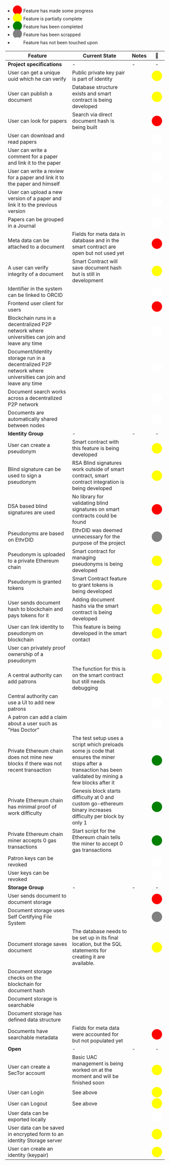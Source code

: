 
- <span style="color:red; font-size: 150%">&#11044;</span> Feature has made some progress
- <span style="color:yellow; font-size: 150%">&#11044;</span> Feature is partially complete
- <span style="color:green; font-size: 150%">&#11044;</span> Feature has been completed
- <span style="color:gray; font-size: 150%">&#11044;</span> Feature has been scrapped
- <span style="color:white; font-size: 150%">&#11044;</span> Feature has not been touched upon

Feature | Current State | Notes | 🚦
--- | --- | --- | :-:
**Project specifications** | - | - | -
User can get a unique uuid which he can verify | Public private key pair is part of identity | |<span style="color:yellow; font-size: 150%">&#11044;</span> 
User can publish a document | Database structure exists and smart contract is being developed | |<span style="color:yellow; font-size: 150%">&#11044;</span> 
User can look for papers  | Search via direct document hash is being built| |<span style="color:red; font-size: 150%">&#11044;</span>
User can download and read papers  | | |<span style="color:white; font-size: 150%">&#11044;</span>
User can write a comment for a paper and link it to the paper | | |<span style="color:white; font-size: 150%">&#11044;</span>
User can write a review for a paper and link it to the paper and himself  | | |<span style="color:white; font-size: 150%">&#11044;</span>
User can upload a new version of a paper and link it to the previous version | | |<span style="color:white; font-size: 150%">&#11044;</span> 
Papers can be grouped in a Journal | | |<span style="color:white; font-size: 150%">&#11044;</span> 
Meta data can be attached to a document  | Fields for meta data in database and in the smart contract are open but not used yet| |<span style="color:red; font-size: 150%">&#11044;</span>
A user can verify integrity of a document  | Smart Contract will save document hash but is still in development| |<span style="color:yellow; font-size: 150%">&#11044;</span>
Identifier in the system can be linked to ORCID | | |<span style="color:white; font-size: 150%">&#11044;</span> 
Frontend user client for users | | |<span style="color:red; font-size: 150%">&#11044;</span> 
Blockchain runs in a decentralized P2P network where universities can join and leave any time | | |<span style="color:white; font-size: 150%">&#11044;</span> 
Document/Identity storage run in a decentralized P2P network where universities can join and leave any time | | | <span style="color:white; font-size: 150%">&#11044;</span> 
Document search works across a decentralized P2P network  | | |<span style="color:white; font-size: 150%">&#11044;</span>
Documents are automatically shared between nodes | | |<span style="color:white; font-size: 150%">&#11044;</span> 
**Identity Group** | - | - | -
User can create a pseudonym | Smart contract with this feature is being developed| |<span style="color:yellow; font-size: 150%">&#11044;</span>
Blind signature can be used to sign a pseudonym | RSA Blind signatures work outside of smart contract, smart contract integration is being developed| |<span style="color:yellow; font-size: 150%">&#11044;</span> 
DSA based blind signatures are used | No library for validating blind signatures on smart contracts could be found| |<span style="color:red; font-size: 150%">&#11044;</span>
Pseudonyms are based on EthrDID  | EthrDID was deemed unnecessary for the purpose of the project| |<span style="color:gray; font-size: 150%">&#11044;</span>
Pseudonym is uploaded to a private Ethereum chain | Smart contract for managing pseudonyms is being developed | | <span style="color:yellow; font-size: 150%">&#11044;</span> 
Pseudonym is granted tokens | Smart Contract feature to grant tokens is being developed| | <span style="color:yellow; font-size: 150%">&#11044;</span>
User sends document hash to blockchain and pays tokens for it  | Adding document hashs via the smart contract is being developed| |<span style="color:yellow; font-size: 150%">&#11044;</span>
User can link identity to pseudonym on blockchain | This feature is being developed in the smart contact | | <span style="color:yellow; font-size: 150%">&#11044;</span> 
User can privately proof ownership of a pseudonym | | |<span style="color:yellow; font-size: 150%">&#11044;</span>
A central authority can add patrons  | The function for this is on the smart contract but still needs debugging| |<span style="color:yellow; font-size: 150%">&#11044;</span>
Central authority can use a UI to add new patrons | | | <span style="color:white; font-size: 150%">&#11044;</span>
A patron can add a claim about a user such as "Has Doctor"  | | |<span style="color:white; font-size: 150%">&#11044;</span>
Private Ethereum chain does not mine new blocks if there was not recent transaction | The test setup uses a script which preloads some js code that ensures the miner stops after a transaction has been validated by mining a few blocks after it| |<span style="color:green; font-size: 150%">&#11044;</span>
Private Ethereum chain has minimal proof of work difficulty | Genesis block starts difficulty at 0 and custom go-ethereum binary increases difficulty per block by only 1 | | <span style="color:green; font-size: 150%">&#11044;</span> 
Private Ethereum chain miner accepts 0 gas transactions | Start script for the Ethereum chain tells the miner to accept 0 gas transactions | |<span style="color:green; font-size: 150%">&#11044;</span> 
Patron keys can be revoked | | |<span style="color:white; font-size: 150%">&#11044;</span> 
User keys can be revoked | | | <span style="color:white; font-size: 150%">&#11044;</span>
**Storage Group** | - | - | -
User sends document to document storage |  | | <span style="color:red; font-size: 150%">&#11044;</span>
Document storage uses Self Certifying File System | | | <span style="color:gray; font-size: 150%">&#11044;</span> 
Document storage saves document | The database needs to be set up in its final location, but the SQL statements for creating it are available. | | <span style="color:yellow; font-size: 150%">&#11044;</span>
Document storage checks on the blockchain for document hash | | | 
Document storage is searchable | | | 
Document storage has defined data structure | | | 
Documents have searchable metadata | Fields for meta data were accounted for but not populated yet| | <span style="color:red; font-size: 150%">&#11044;</span>
**Open** | - | - | -
User can create a SecTor account | Basic UAC management is being worked on at the moment and will be finished soon | | <span style="color:yellow; font-size: 150%">&#11044;</span>
User can Login | See above | |<span style="color:yellow; font-size: 150%">&#11044;</span> 
User can Logout | See above | | <span style="color:yellow; font-size: 150%">&#11044;</span>
User data can be exported locally  | | |<span style="color:white; font-size: 150%">&#11044;</span>
User data can be saved in encrypted form to an identity Storage server | | |<span style="color:yellow; font-size: 150%">&#11044;</span> 
User can create an identity (keypair)  | | |<span style="color:yellow; font-size: 150%">&#11044;</span>
